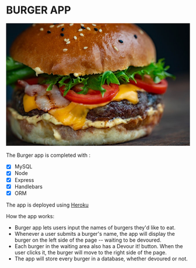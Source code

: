 # BURGER APP

![](public/assets/img/burger.jpeg)

The Burger app is completed with :
- [x] MySQL
- [x] Node
- [x] Express
- [x] Handlebars
- [x] ORM

The app is deployed using [Heroku](https://immense-cliffs-12673.herokuapp.com)

How the app works:

* Burger app lets users input the names of burgers they'd like to eat.
* Whenever a user submits a burger's name, the app will display the burger on the left side of the page -- waiting to be devoured.
* Each burger in the waiting area also has a Devour it! button. When the user clicks it, the burger will move to the right side of the page.
* The app will store every burger in a database, whether devoured or not.

